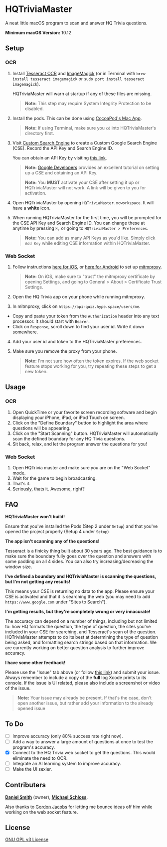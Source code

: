 # HQTriviaMaster
A neat little macOS program to scan and answer HQ Trivia questions.

**Minimum macOS Version:** 10.12

## Setup
### OCR
1. Install [Tesseract OCR](https://github.com/tesseract-ocr/tesseract/wiki) and [ImageMagick](https://www.imagemagick.org/script/download.php) (or in Terminal with `brew install tesseract imagemagick` or `sudo port install tesseract imagemagick`).  

    HQTriviaMaster will warn at startup if any of these files are missing.  
    > **Note:** This step may require System Integrity Protection to be disabled.
2. Install the pods. This can be done using [CocoaPod's Mac App](https://cocoapods.org/app).
    > **Note:** If using Terminal, make sure you `cd` into HQTriviaMaster's directory first.
3. Visit [Custom Search Engine](https://cse.google.com/cse/) to create a Custom Google Search Engine (CSE).  Record the API Key and Search Engine ID.
    
    You can obtain an API Key by visiting [this link](https://developers.google.com/custom-search/json-api/v1/overview).
    > **Note:** [Google Developers](https://developers.google.com/custom-search/docs/tutorial/introduction) provides an excellent tutorial on setting up a CSE and obtaining an API Key.
    > 
    > **Note:** You **MUST** activate your CSE after setting it up or HQTriviaMaster will not work.  A link will be given to you for activation.
4. Open HQTriviaMaster by opening `HQTriviaMaster.xcworkspace`.  It will have a **white** icon.
5. When running HQTriviaMaster for the first time, you will be prompted for the CSE API Key and Search Engine ID.  You can change these at anytime by pressing `⌘,` or going to `HQTriviaMaster > Preferences`.
    > **Note:** You can add as many API Keys as you'd like.  Simply click `Add Key` while editing CSE information within HQTriviaMaster.
    
### Web Socket
1. Follow instructions [here for iOS](https://jasdev.me/intercepting-ios-traffic), or [here for Android](https://blog.heckel.xyz/2013/07/01/how-to-use-mitmproxy-to-read-and-modify-https-traffic-of-your-phone/) to set up [mitmproxy](https://mitmproxy.org).

    > **Note:** On iOS, make sure to "trust" the mitmproxy certificate by opening Settings, and going to General > About > Certificate Trust Settings.
2. Open the HQ Trivia app on your phone while running mitmproxy.
3. In mitmproxy, click on `https://api-quiz.hype.space/users/me`. 
 - Copy and paste your token from the `Authorization` header into any text processor. It should start with `Bearer`.
 - Click on `Response`, scroll down to find your user id. Write it down somewhere.
4. Add your user id and token to the HQTriviaMaster preferences.
5. Make sure you remove the proxy from your phone.

    > **Note:** I'm not sure how often the token expires. If the web socket feature stops working for you, try repeating these steps to get a new token.

## Usage
### OCR
1. Open QuickTime or your favorite screen recording software and begin displaying your iPhone, iPad, or iPod Touch on screen.
2. Click on the "Define Boundary" button to highlight the area where questions will be appearing.
3. Click on the "Start Scanning" button.  HQTriviaMaster will automatically scan the defined boundary for any HQ Tivia questions.
4. Sit back, relax, and let the program answer the questions for you!

### Web Socket
1. Open HQTrivia master and make sure you are on the "Web Socket" mode.
2. Wait for the game to begin broadcasting.
3. That's it.
4. Seriously, thats it. Awesome, right?

## FAQ

**HQTriviaMaster won't build!**

Ensure that you've installed the Pods (Step 2 under `Setup`) and that you've opened the project properly (Setup 4 under `Setup`)

**The app isn't scanning any of the questions!**

Tesseract is a finicky thing built about 30 years ago.  The best guidance is to make sure the boundary fully goes over the question and answers with some padding on all 4 sides.  You can also try increasing/decreasing the window size.

**I've defined a boundary and HQTriviaMaster is scanning the questions, but I'm not getting any results!**

This means your CSE is returning no data to the app.  Please ensure your CSE is activated and that it is searching the web (you may need to add `https://www.google.com` under "Sites to Search").

**I'm getting results, but they're completely wrong or very innacurate!**

The accuracy can depend on a number of things, including but not limited to: how HQ formats the question, the type of question, the sites you've included in your CSE for searching, and Tesseract's scan of the question.  HQTriviaMaster attempts to do its best at determining the type of question being asked, and formatting search strings based on that information.  We are currently working on better question analysis to further improve accuracy.

**I have some other feedback!**

Please use the "Issue" tab above (or follow [this link](https://github.com/DanielSmith1239/HQTriviaMaster/issues/)) and submit your issue.  Always remember to include a copy of the **full** log Xcode prints to its console.  If the issue is UI related, please also include a screenshot or video of the issue.

> **Note:** Your issue may already be present.  If that's the case, don't open another issue, but rather add your information to the already opened issue

## To Do
- [ ] Improve accuracy (only 80% success rate right now).
- [ ] Add a way to answer a large amount of questions at once to test the program's accuracy.
- [x] Connect to the HQ Trivia web socket to get the questions. This would eliminate the need to OCR.
- [ ] Integrate an AI learning system to improve accuracy.
- [ ] Make the UI sexier.

## Contributers
 [**Daniel Smith**](https://github.com/DanielSmith1239) (owner), [**Michael Schloss**](https://github.com/schlossm).
 
 Also thanks to [Gordon Jacobs](https://github.com/gjacobs314) for letting me bounce ideas off him while working on the web socket feature.
 
## License
 [GNU GPL v3 License](https://github.com/DanielSmith1239/HQTriviaMaster/blob/master/LICENSE)
